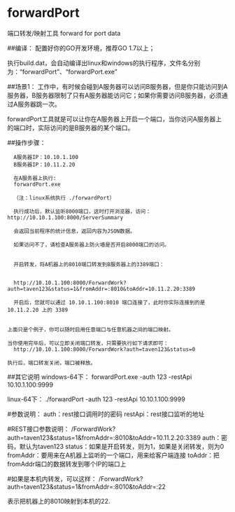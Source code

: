 # forwardPort
端口转发/映射工具 forward for port data

##编译：
配置好你的GO开发环境，推荐GO 1.7以上；

执行build.dat，会自动编译出linux和windows的执行程序，文件名分别为：“forwardPort”、“forwardPort.exe”


##场景1：
工作中，有时候会碰到A服务器可以访问B服务器，但是你只能访问到A服务器，B服务器限制了只有A服务器能访问它；如果你需要访问B服务器，必须通过A服务器跳一次。

forwardPort工具就是可以让你在A服务器上开启一个端口，当你访问A服务器上的端口时，实际访问的是B服务器的某个端口。

##操作步骤：
```
  A服务器IP：10.10.1.100
  B服务器IP：10.11.2.20

  在A服务器上执行:
  forwardPort.exe

  （注：linux系统执行 ./forwardPort）

  执行成功后，默认监听8000端口，这时打开浏览器，访问：http://10.10.1.100:8000/ServerSummary

  会返回当前程序的统计信息，返回内容为JSON数据。

  如果访问不了，请检查A服务器上防火墙是否开启8000端口的访问。


  开启转发，将A机器上的8010端口转发到B服务器上的3389端口：


  http://10.10.1.100:8000/ForwardWork?auth=taven123&status=1&fromAddr=:8010&toAddr=10.11.2.20:3389

  开启后，您就可以通过 10.10.1.100:8010 端口连接了，此时你实际连接到的是 10.11.2.20 上的 3389


上面只是个例子，你可以随时启用任意端口与任意机器之间的端口映射。

当你使用完毕后，可以立即关闭端口转发，只需要执行如下请求即可：
  http://10.10.1.100:8000/ForwardWork?auth=taven123&status=0

执行后，端口转发关闭，端口被释放。

```
##其它说明
windows-64下：
forwardPort.exe -auth 123 -restApi 10.10.1.100:9999

linux-64下：
./forwardPort -auth 123 -restApi 10.10.1.100:9999

#参数说明：
auth：rest接口调用时的密码
restApi：rest接口监听的地址

#REST接口参数说明：
/ForwardWork?auth=taven123&status=1&fromAddr=:8010&toAddr=10.11.2.20:3389
auth：密码，默认为taven123
status：如果是开启转发，则为1，如果是关闭转发，则为0
fromAddr：要用来在A机器上监听的一个端口，用来给客户端连接
toAddr：把fromAddr端口的数据转发到哪个IP的端口上

#如果是本机内转发，可以这样：
/ForwardWork?auth=taven123&status=1&fromAddr=:8010&toAddr=:22

表示把机器上的8010映射到本机的22.















